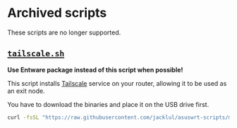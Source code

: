 # Archived scripts

These scripts are no longer supported.

## [`tailscale.sh`](/archive/tailscale.sh)

**Use Entware package instead of this script when possible!**

This script installs [Tailscale](https://tailscale.com) service on your router, allowing it to be used as an exit node.

You have to download the binaries and place it on the USB drive first.

```sh
curl -fsSL "https://raw.githubusercontent.com/jacklul/asuswrt-scripts/master/archive/tailscale.sh" -o /jffs/scripts/tailscale.sh
```
